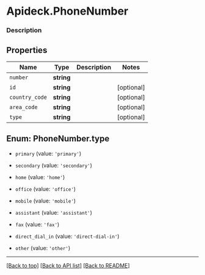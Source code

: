 # Apideck.PhoneNumber

### Description

## Properties
Name | Type | Description | Notes
------------ | ------------- | ------------- | -------------
`number` | **string** |  | 
`id` | **string** |  | [optional] 
`country_code` | **string** |  | [optional] 
`area_code` | **string** |  | [optional] 
`type` | **string** |  | [optional] 





<a name="PhoneNumberType"></a>
## Enum: PhoneNumber.type


* `primary` (value: `'primary'`)

* `secondary` (value: `'secondary'`)

* `home` (value: `'home'`)

* `office` (value: `'office'`)

* `mobile` (value: `'mobile'`)

* `assistant` (value: `'assistant'`)

* `fax` (value: `'fax'`)

* `direct_dial_in` (value: `'direct-dial-in'`)

* `other` (value: `'other'`)




---

[[Back to top]](#) [[Back to API list]](../../../../README.md#documentation-for-api-endpoints) [[Back to README]](../../../../README.md)


